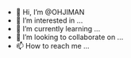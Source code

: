 - 👋 Hi, I’m @OHJIMAN
- 👀 I’m interested in ...
- 🌱 I’m currently learning ...
- 💞️ I’m looking to collaborate on ...
- 📫 How to reach me ...

<!---
OHJIMAN/OHJIMAN is a ✨ special ✨ repository because its `README.md` (this file) appears on your GitHub profile.
You can click the Preview link to take a look at your changes.
--->

